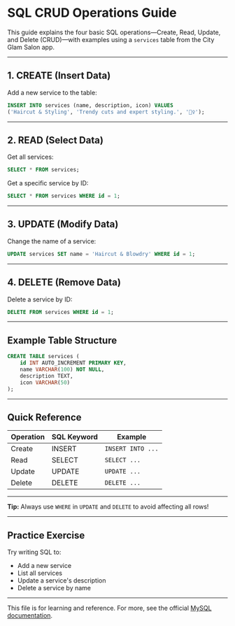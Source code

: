 # SQL CRUD Operations Guide

This guide explains the four basic SQL operations—Create, Read, Update, and Delete (CRUD)—with examples using a `services` table from the City Glam Salon app.

---

## 1. CREATE (Insert Data)
Add a new service to the table:
```sql
INSERT INTO services (name, description, icon) VALUES
('Haircut & Styling', 'Trendy cuts and expert styling.', '💇‍♀️');
```

---

## 2. READ (Select Data)
Get all services:
```sql
SELECT * FROM services;
```
Get a specific service by ID:
```sql
SELECT * FROM services WHERE id = 1;
```

---

## 3. UPDATE (Modify Data)
Change the name of a service:
```sql
UPDATE services SET name = 'Haircut & Blowdry' WHERE id = 1;
```

---

## 4. DELETE (Remove Data)
Delete a service by ID:
```sql
DELETE FROM services WHERE id = 1;
```

---

## Example Table Structure
```sql
CREATE TABLE services (
    id INT AUTO_INCREMENT PRIMARY KEY,
    name VARCHAR(100) NOT NULL,
    description TEXT,
    icon VARCHAR(50)
);
```

---

## Quick Reference
| Operation | SQL Keyword | Example |
|-----------|------------|---------|
| Create    | INSERT      | `INSERT INTO ...` |
| Read      | SELECT      | `SELECT ...`      |
| Update    | UPDATE      | `UPDATE ...`      |
| Delete    | DELETE      | `DELETE ...`      |

---

**Tip:** Always use `WHERE` in `UPDATE` and `DELETE` to avoid affecting all rows!

---

## Practice Exercise
Try writing SQL to:
- Add a new service
- List all services
- Update a service's description
- Delete a service by name

---

This file is for learning and reference. For more, see the official [MySQL documentation](https://dev.mysql.com/doc/).
